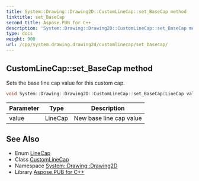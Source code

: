 ```yaml
---
title: System::Drawing::Drawing2D::CustomLineCap::set_BaseCap method
linktitle: set_BaseCap
second_title: Aspose.PUB for C++
description: 'System::Drawing::Drawing2D::CustomLineCap::set_BaseCap method. Sets the base line cap value for this custom cap in C++.'
type: docs
weight: 900
url: /cpp/system.drawing.drawing2d/customlinecap/set_basecap/
---
```

## CustomLineCap::set_BaseCap method


Sets the base line cap value for this custom cap.

```cpp
void System::Drawing::Drawing2D::CustomLineCap::set_BaseCap(LineCap value)
```


| Parameter | Type | Description |
| --- | --- | --- |
| value | LineCap | New base line cap value |

## See Also

* Enum [LineCap](../../linecap/)
* Class [CustomLineCap](../)
* Namespace [System::Drawing::Drawing2D](../../)
* Library [Aspose.PUB for C++](../../../)
